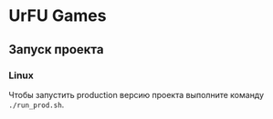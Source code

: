 # UrFU Games

## Запуск проекта

### Linux

Чтобы запустить production версию проекта выполните команду `./run_prod.sh`.

